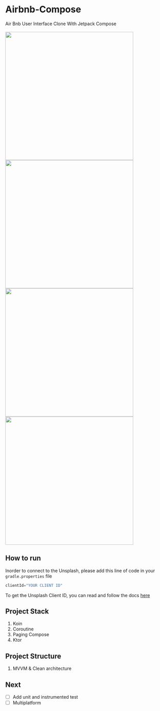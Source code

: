 # Airbnb-Compose

Air Bnb User Interface Clone With Jetpack Compose <br><br>
<image src="./images/one.png" height="400px"></image>
<image src="./images/two.png" height="400px"></image>
<image src="./images/three.png" height="400px"></image>
<image src="./images/four.png" height="400px"></image>

## How to run
Inorder to connect to the Unsplash, please add this line of code in your ```gradle.properties``` file <br>
```kotlin 
clientId="YOUR CLIENT ID"
```
To get the Unsplash Client ID, you can read and follow the docs [here](https://unsplash.com/documentation)

## Project Stack
1. Koin
2. Coroutine
3. Paging Compose
4. Ktor

## Project Structure
1. MVVM & Clean architecture 

## Next
- [ ] Add unit and instrumented test
- [ ] Multiplatform
